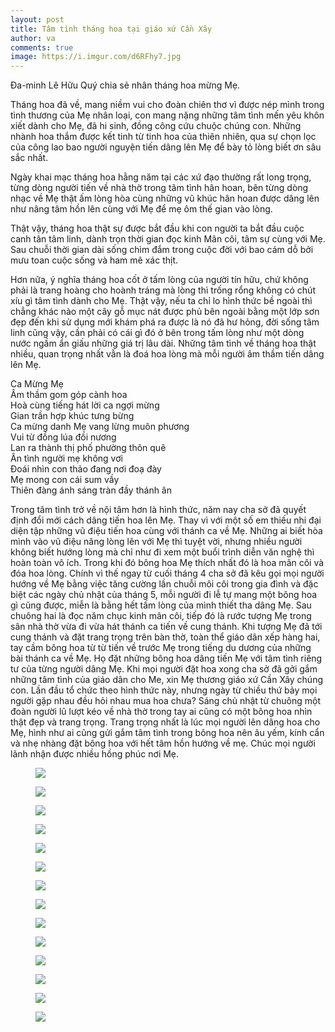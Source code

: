 ```yaml
---
layout: post
title: Tâm tình tháng hoa tại giáo xứ Cần Xây
author: va
comments: true
image: https://i.imgur.com/d6RFhy7.jpg
---
```


Đa-minh Lê Hữu Quý chia sẻ nhân tháng hoa mừng Mẹ.

Tháng hoa đã về, mang niềm vui cho đoàn chiên thơ vì được nép mình trong tình thương của Mẹ nhân loại, con mang nặng những tâm tình mến yêu khôn xiết dành cho Mẹ, đã hi sinh, đồng công cứu chuộc chúng con. Những nhành hoa thắm được kết tinh từ tinh hoa của thiên nhiên, qua sự chọn lọc của công lao bao người nguyện tiến dâng lên Mẹ để bày tỏ lòng biết ơn sâu sắc nhất.

Ngày khai mạc tháng hoa hằng năm tại các xứ đạo thường rất long trọng, từng dòng người tiến về nhà thờ trong tâm tình hân hoan, bên từng dòng nhạc về Mẹ thật ấm lòng hòa cùng những vũ khúc hân hoan được dâng lên như nâng tâm hồn lên cùng với Mẹ để mẹ ôm thế gian vào lòng.

Thật vậy, tháng hoa thật sự được bắt đầu khi con người ta bắt đầu cuộc canh tân tâm linh, dành trọn thời gian đọc kinh Mân côi, tâm sự cùng với Mẹ. Sau chuỗi thời gian dài sống chìm đắm trong cuộc đời với bao cám dỗ bởi mưu toan cuộc sống và ham mê xác thịt.

Hơn nữa, ý nghĩa tháng hoa cốt ở tấm lòng của người tín hữu, chứ không phải là trang hoàng cho hoành tráng mà lòng thì trống rổng không có chút xíu gì tâm tình dành cho Mẹ. Thật vậy, nếu ta chỉ lo hình thức bề ngoài thì chẳng khác nào một cây gỗ mục nát được phủ bên ngoài bằng một lớp sơn đẹp đến khi sử dụng mới khám phá ra được là nó đã hư hỏng, đời sống tâm linh cũng vậy, cần phải có cái gì đó ở bên trong tấm lòng như một dòng nước ngầm ẩn giấu những giá trị lâu dài.
Những tâm tình về tháng hoa thật nhiều, quan trọng nhất vẫn là đoá hoa lòng mà mỗi người âm thầm tiến dâng lên Mẹ.

<div class="center">
Ca Mừng Mẹ<br/>
Âm thầm gom góp cành hoa<br/>
Hoà cùng tiếng hát lời ca ngợi mừng<br/>
Gian trần hợp khúc tưng bừng<br/>
Ca mừng danh Mẹ vang lừng muôn phương<br/>
Vui từ đồng lúa đồi nương<br/>
Lan ra thành thị phố phường thôn quê<br/>
Ân tình người mẹ không vơi<br/>
Đoái nhìn con thảo đang nơi đoạ đày<br/>
Mẹ mong con cái sum vầy<br/>
Thiên đàng ánh sáng tràn đầy thánh ân
</div>

Trong tâm tình trở về nội tâm hơn là hình thức, năm nay cha sở đã quyết định đổi mới cách dâng tiến hoa lên Mẹ. Thay vì với một số em thiếu nhi đại diện tập những vũ điệu tiến hoa cùng với thánh ca về Mẹ. Những ai biết hòa mình vào vũ điệu nâng lòng lên với Mẹ thì tuyệt vời, nhưng nhiều người không biết hướng lòng mà chỉ như đi xem một buổi trình diễn văn nghệ thì hoàn toàn vô ích. Trong khi đó bông hoa Mẹ thích nhất đó là hoa mân côi và đóa hoa lòng. Chính vì thế ngay từ cuối tháng 4 cha sở đã kêu gọi mọi người hướng về Mẹ bằng việc tăng cường lần chuỗi môi côi trong gia đình và đặc biệt các ngày chủ nhật của tháng 5, mỗi người đi lễ tự mang một bông hoa gì cũng được, miễn là bằng hết tấm lòng của mình thiết tha dâng Mẹ. Sau chuông hai là đọc năm chục kinh mân côi, tiếp đó là rước tượng Mẹ trong sân nhà thờ vừa đi vừa hát thánh ca tiến về cung thánh. Khi tượng Mẹ đã tới cung thánh và đặt trang trọng trên bàn thờ, toàn thể giáo dân xếp hàng hai, tay cầm bông hoa từ từ tiến về trước Mẹ trong tiếng du dương của những bài thánh ca về Mẹ. Họ đặt những bông hoa dâng tiến Mẹ với tâm tình riêng tư của từng người dâng Mẹ. Khi mọi người đặt hoa xong cha sở đã gởi gắm những tâm tình của giáo dân cho Me, xin Mẹ thương giáo xứ Cần Xây chúng con.
Lần đầu tổ chức theo hình thức này, nhưng ngày từ chiều thứ bảy mọi người gặp nhau đều hỏi nhau mua hoa chưa? Sáng chủ nhật từ chuông một đoàn người lũ lượt kéo về nhà thờ trong tay ai cũng có một bông hoa nhìn thật đẹp và trang trọng. Trang trọng nhất là lúc mọi người lên dâng hoa cho Mẹ, hình như ai cũng gửi gắm tâm tình trong bông hoa nên âu yếm, kính cẩn và nhẹ nhàng đặt bông hoa với hết tâm hồn hướng về mẹ. Chúc mọi người lãnh nhận được nhiều hồng phúc nơi Mẹ.

<figure>
    <img src="https://i.imgur.com/pIq7Mix.jpg" />
</figure>

<figure>
    <img src="https://i.imgur.com/O81KBbC.jpg" />
</figure>

<figure>
    <img src="https://i.imgur.com/5CNv8L5.jpg" />
</figure>

<figure>
    <img src="https://i.imgur.com/plp3zc5.jpg" />
</figure>

<figure>
    <img src="https://i.imgur.com/UUUOGCy.jpg" />
</figure>

<figure>
    <img src="https://i.imgur.com/XVL76E9.jpg" />
</figure>

<figure>
    <img src="https://i.imgur.com/ore2yvb.jpg" />
</figure>

<figure>
    <img src="https://i.imgur.com/7KxaSuB.jpg" />
</figure>

<figure>
    <img src="https://i.imgur.com/d4AON2e.jpg" />
</figure>

<figure>
    <img src="https://i.imgur.com/68ZvHXa.jpg" />
</figure>

<figure>
    <img src="https://i.imgur.com/71EIyyi.jpg" />
</figure>

<figure>
    <img src="https://i.imgur.com/zDHuICd.jpg" />
</figure>

<figure>
    <img src="https://i.imgur.com/RFHCtS2.jpg" />
</figure>

<figure>
    <img src="https://i.imgur.com/ZXfO1uy.jpg" />
</figure>
